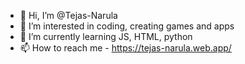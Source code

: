 - 👋 Hi, I’m @Tejas-Narula
- 👀 I’m interested in coding, creating games and apps
- 🌱 I’m currently learning JS, HTML, python
- 📫 How to reach me - https://tejas-narula.web.app/
